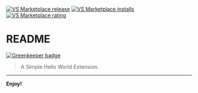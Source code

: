 [![VS Marketplace release][vs_marketplace-release-image]]([vs_marketplace-ext-url])
[![VS Marketplace installs][vs_marketplace-installs-image]]([vs_marketplace-ext-url])
[![VS Marketplace rating][vs_marketplace-rating-image]]([vs_marketplace-ext-url])
# README

[![Greenkeeper badge](https://badges.greenkeeper.io/thecodechef/hello-world-vscode-extension.svg)](https://greenkeeper.io/)

> A Simple Hello World Extension.

-----------------------------------------------------------------------------------------------------------

**Enjoy!**

[vs_marketplace-release-image]: https://vsmarketplacebadge.apphb.com/version-short/cyberchefjay.hello-world-vscode-extension.svg
[vs_marketplace-installs-image]: https://vsmarketplacebadge.apphb.com/installs-short/cyberchefjay.hello-world-vscode-extension.svg
[vs_marketplace-rating-image]: https://vsmarketplacebadge.apphb.com/rating-short/cyberchefjay.hello-world-vscode-extension.svg
[vs_marketplace-ext-url]: https://marketplace.visualstudio.com/items?itemName=cyberchefjay.hello-world-vscode-extension